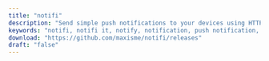 ```yaml
---
title: "notifi"
description: "Send simple push notifications to your devices using HTTP."
keywords: "notifi, notifi it, notify, notification, push notification, curl, mac, osx, mac to mac, ios, flutter"
download: "https://github.com/maxisme/notifi/releases"
draft: "false"
---
```

